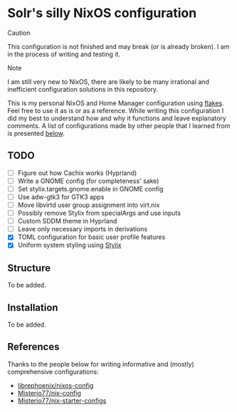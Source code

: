 # Solr's silly NixOS configuration

> [!CAUTION]
> This configuration is not finished and may break (or is already broken). I am in the process of writing and testing it.

> [!NOTE]
> I am still very new to NixOS, there are likely to be many irrational and inefficient configuration solutions in this repository.

This is my personal NixOS and Home Manager configuration using [flakes](https://nixos.org/manual/nix/unstable/command-ref/new-cli/nix3-flake.html). Feel free to use it as is or as a reference. While writing this configuration I did my best to understand how and why it functions and leave explanatory comments. A list of configurations made by other people that I learned from is presented [below](#References).

## TODO

- [ ] Figure out how Cachix works (Hyprland)
- [ ] Write a GNOME config (for completeness' sake)
- [ ] Set stylix.targets.gnome.enable in GNOME config
- [ ] Use adw-gtk3 for GTK3 apps
- [ ] Move libvirtd user group assignment into virt.nix
- [ ] Possibly remove Stylix from specialArgs and use inputs
- [ ] Custom SDDM theme in Hyprland
- [ ] Leave only necessary imports in derivations
- [x] TOML configuration for basic user profile features
- [x] Uniform system styling using [Stylix](https://github.com/danth/stylix)

## Structure

To be added.

## Installation

To be added.

## References

Thanks to the people below for writing informative and (mostly) comprehensive configurations:
- [librephoenix/nixos-config](https://gitlab.com/librephoenix/nixos-config/)
- [Misterio77/nix-config](https://github.com/Misterio77/nix-config)
- [Misterio77/nix-starter-configs](https://github.com/Misterio77/nix-starter-configs)
